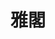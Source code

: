 ---
title: "雅閣"
description: "雅閣"
layout: shop
keywords:
  - 美食競賽
  - 台灣美食
  - 美食精選
datePublished: "2025-06-30"
dateModified: "2025-07-07"
city: "台北市"
district: "松山區"
address: "台北市松山區敦化北路158號"
phone: "0227156788"
geo: "25.05555317864661, 121.5483278588551"
google_map: "https://maps.app.goo.gl/jjqFTTTLoUfN5Ubi7"
footinder: "https://footinder.com.tw/%E5%8F%B0%E5%8C%97%E5%B8%82%E6%9D%BE%E5%B1%B1%E5%8D%80/13143/"
official: "https://www.mandarinoriental.com/en/taipei/songshan/dine/ya-ge"
award:
  - name: "500盤"
    year: "2024"
    entries:
      - dishes:
          - "金魚帶子餃、黑松露蟹肉蘿蔔絲酥、鮑魚鹹水餃"
          - "澎湖龍蝦鼓汁蒸"

---